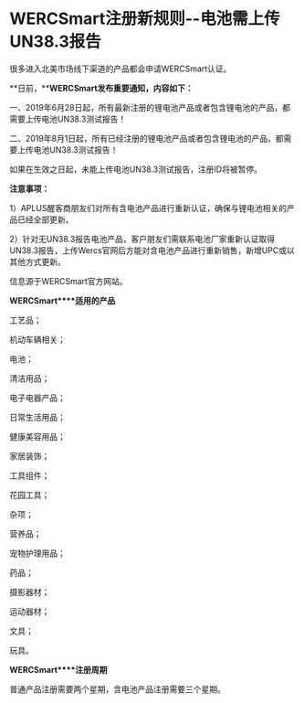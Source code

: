 # WERCSmart注册新规则--电池需上传UN38.3报告

很多进入北美市场线下渠道的产品都会申请WERCSmart认证。

**日前，****WERCSmart发布重要通知，内容如下：**

 

一、2019年6月28日起，所有最新注册的锂电池产品或者包含锂电池的产品，都需要上传电池UN38.3测试报告！

 

二、2019年8月1日起，所有已经注册的锂电池产品或者包含锂电池的产品，都需要上传电池UN38.3测试报告！

如果在生效之日起，未能上传电池UN38.3测试报告，注册ID将被暂停。

 

**注意事项：**

1）APLUS醒客商朋友们对所有含电池产品进行重新认证，确保与锂电池相关的产品已经全部更新。

2）针对无UN38.3报告电池产品，客户朋友们需联系电池厂家重新认证取得UN38.3报告，上传Wercs官网后方能对含电池产品进行重新销售，新增UPC或以其他方式更新。

 

信息源于WERCSmart官方网站。

 

**WERCSmart****适用的产品**

工艺品；

机动车辆相关；

电池；

清洁用品；

电子电器产品；

日常生活用品；

健康美容用品；

家居装饰；

工具组件；

花园工具；

杂项；

营养品；

宠物护理用品；

药品；

摄影器材；

运动器材；

文具；

玩具。

 

**WERCSmart****注册周期**

普通产品注册需要两个星期，含电池产品注册需要三个星期。

 